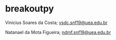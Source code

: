 # breakoutpy

Vinicius Soares da Costa; vsdc.snf19@uea.edu.br

Natanael da Mota Figueira; ndmf.snf19@uea.edu.br
